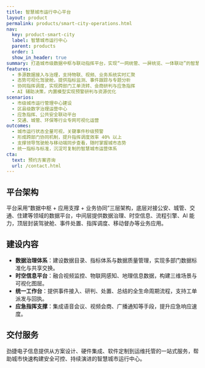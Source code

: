 ```yaml
---
title: 智慧城市运行中心平台
layout: product
permalink: products/smart-city-operations.html
nav:
  key: product-smart-city
  label: 智慧城市运行中心
  parent: products
  order: 1
  show_in_header: true
summary: 打造城市级数据中枢与联动指挥平台，实现“一网统管、一屏统览、一体联动”的智慧治理新模式。
features:
  - 多源数据接入与治理，支持物联、视频、业务系统实时汇聚
  - 态势可视化驾驶舱，提供指标监测、事件跟踪与专题分析
  - 协同指挥调度，实现跨部门工单流转、会商研判与应急指挥
  - AI 辅助决策，内置模型实现预警研判与资源优化
scenarios:
  - 市级城市运行管理中心建设
  - 区县级数字治理运营中心
  - 应急指挥、公共安全联动平台
  - 交通、城管、环保等行业专网可视化运营
outcomes:
  - 城市运行状态全量可视，关键事件秒级预警
  - 形成跨部门协同机制，提升指挥调度效率 40% 以上
  - 支撑领导驾驶舱与移动端同步查看，随时掌握城市态势
  - 统一指标与标准，沉淀可复制的智慧城市运营体系
cta:
  text: 预约方案咨询
  url: /contact.html
---
```

## 平台架构

平台采用“数据中枢 + 应用支撑 + 业务协同”三层架构，底层对接公安、城管、交通、住建等领域的数据平台，中间层提供数据治理、时空信息、流程引擎、AI 能力，顶层封装驾驶舱、事件处置、指挥调度、移动督办等业务应用。

## 建设内容

- **数据治理体系**：建设数据目录、指标体系与数据质量管理，实现多部门数据标准化与共享交换。
- **时空信息平台**：融合视频监控、物联网感知、地理信息数据，构建三维场景与可视化图层。
- **统一工作台**：提供事件接入、研判、处置、总结的全生命周期流程，支持工单派发与回执。
- **应急指挥支撑**：集成语音会议、视频会商、广播通知等手段，提升应急响应速度。

## 交付服务

劲捷电子信息提供从方案设计、硬件集成、软件定制到运维托管的一站式服务，帮助城市快速构建安全可控、持续演进的智慧城市运行中心。

